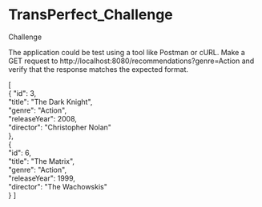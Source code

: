 # TransPerfect_Challenge
Challenge

The application could be test using a tool like Postman or cURL. Make a GET request to http://localhost:8080/recommendations?genre=Action and verify that the response matches the expected format.

[    
    {
	"id": 3,        
	"title": "The Dark Knight",        
	"genre": "Action",        
	"releaseYear": 2008,        
	"director": "Christopher Nolan"    
	},    
	{        
	"id": 6,       
	"title": "The Matrix",       
	"genre": "Action",        
	"releaseYear": 1999,       
	"director": "The Wachowskis"    
	}
]
